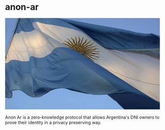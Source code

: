 # anon-ar

<p align="center">
  <img src="https://github.com/Lorenz29/anon-ar/blob/main/bandera-nacional-4.jpg">
</p>

Anon Ar is a zero-knowledge protocol that allows Argentina's DNI owners to prove their identity in a privacy preserving way.
